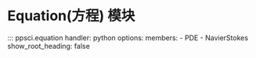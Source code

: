 # Equation(方程) 模块

::: ppsci.equation
    handler: python
    options:
      members:
        - PDE
        - NavierStokes
      show_root_heading: false
